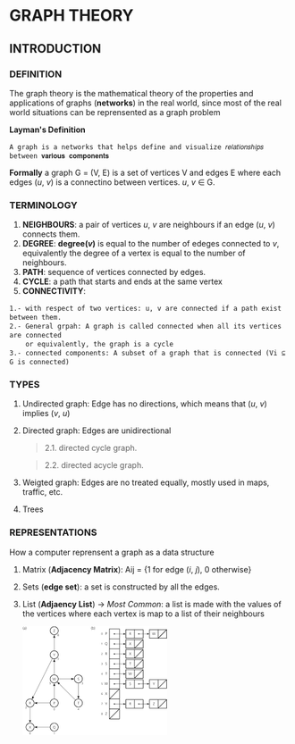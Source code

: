 # GRAPH THEORY

## INTRODUCTION

### DEFINITION

The graph theory is the mathematical theory of the properties and applications of graphs (**networks**) in the
real world, since most of the real world situations can be reprensented as a graph problem

**Layman's Definition**
```
A graph is a networks that helps define and visualize 𝑟𝑒𝑙𝑎𝑡𝑖𝑜𝑛𝑠ℎ𝑖𝑝𝑠 between 𝐯𝐚𝐫𝐢𝐨𝐮𝐬 𝐜𝐨𝐦𝐩𝐨𝐧𝐞𝐧𝐭𝐬
```

**Formally** a graph G = (V, E) is a set of vertices V and edges
E where each edges (*u*, *v*) is a connectino between vertices.
*u*, *v* ∈ G.

### TERMINOLOGY

1. **NEIGHBOURS**: a pair of vertices *u*, *v* are neighbours if an edge (*u*, *v*) connects them.
2. **DEGREE**: **degree(*v*)** is equal to the number of edeges connected to *v*, equivalently the
   degree of a vertex is equal to the number of neighbours.
3. **PATH**: sequence of vertices connected by edges.
3. **CYCLE**: a path that starts and ends at the same vertex
4. **CONNECTIVITY**:
```
1.- with respect of two vertices: u, v are connected if a path exist between them.
2.- General grpah: A graph is called connected when all its vertices are connected
	or equivalently, the graph is a cycle
3.- connected components: A subset of a graph that is connected (Vi ⊆ G is connected)
```

### TYPES

1. Undirected graph: Edge has no directions, which means that (*u*, *v*) implies (*v*, *u*)
2. Directed graph: Edges are unidirectional

	> 2.1. directed cycle graph.

	> 2.2. directed acycle graph.

3. Weigted graph: Edges are no treated equally, mostly used in maps, traffic, etc.
4. Trees

### REPRESENTATIONS

How a computer reprensent a graph as a data structure

1. Matrix (**Adjacency Matrix**):
	Aij = {1 for edge (*i*, *j*), 0 otherwise}
2. Sets (**edge set**):
	a set is constructed by all the edges.
3. List (**Adjaency List**) -> _Most Common_:
	a list is made with the values of the vertices where each vertex is map to a list of
	their neighbours

	![Adjaency List example](list.png)
